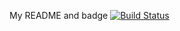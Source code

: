 My README and badge
[![Build Status](https://cloud.drone.io/api/badges/bsegal1000/tower-hook-test/status.svg)](https://cloud.drone.io/bsegal1000/tower-hook-test)

